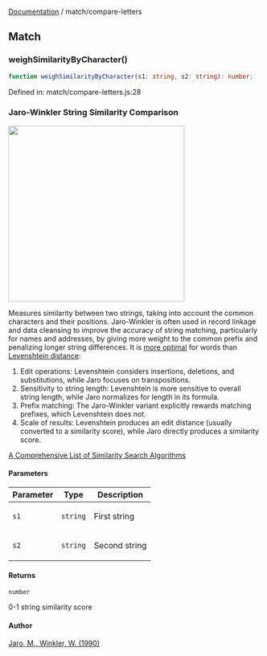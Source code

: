 [Documentation](../modules.md) / match/compare-letters

## Match

### weighSimilarityByCharacter()

```ts
function weighSimilarityByCharacter(s1: string, s2: string): number;
```

Defined in: match/compare-letters.js:28

### Jaro-Winkler String Similarity Comparison
<img width="350px"  src="https://i.imgur.com/1qpRzNh.png" /> 

Measures similarity between two strings, taking into account the common characters and
their positions. Jaro-Winkler is often used in record linkage and data cleansing to improve
the accuracy of string matching, particularly for names and addresses, by giving
more weight to the common prefix and penalizing longer string differences.  It is [more 
optimal](https://medium.com/@appaloosastore/string-similarity-algorithms-compared-3f7b4d12f0ff) 
for words than [Levenshtein distance](https://en.wikipedia.org/wiki/Levenshtein_distance):
1. Edit operations: Levenshtein considers insertions, deletions, and substitutions, 
while Jaro focuses on transpositions.
2. Sensitivity to string length: Levenshtein is more sensitive to overall 
string length, while Jaro normalizes for length in its formula.
3. Prefix matching: The Jaro-Winkler variant explicitly rewards matching 
prefixes, which Levenshtein does not.
4. Scale of results: Levenshtein produces an edit distance (usually converted to a similarity score), 
while Jaro directly produces a similarity score.

[A Comprehensive List of Similarity Search 
Algorithms](https://crucialbits.com/blog/a-comprehensive-list-of-similarity-search-algorithms/)

#### Parameters

<table>
<thead>
<tr>
<th>Parameter</th>
<th>Type</th>
<th>Description</th>
</tr>
</thead>
<tbody>
<tr>
<td>

`s1`

</td>
<td>

`string`

</td>
<td>

First string

</td>
</tr>
<tr>
<td>

`s2`

</td>
<td>

`string`

</td>
<td>

Second string

</td>
</tr>
</tbody>
</table>

#### Returns

`number`

0-1 string similarity score

#### Author

[Jaro, M., Winkler, W. (1990)](https://en.wikipedia.org/wiki/Jaro%E2%80%93Winkler_distance)
